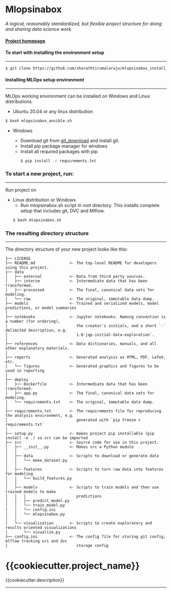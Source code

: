 # Mlopsinabox

_A logical, reasonably standardized, but flexible project structure for doing and sharing data science work._


#### [Project homepage](https://github.com/sharathtirumalaraju/mlopsinabox)

#### To start with installing the environment setup
----------
```bash
$ git clone https://github.com/sharathtirumalaraju/mlopsinabox_install_env
```

#### Installing MLOps setup environment
----------
MLOps working environment can be installed on Windows and Linux distributions.
 
- Ubuntu 20.04 or any linux distribution

```bash
$ bash mlopsinabox_ansible.sh
```

- Windows

    - Download git from [git_download](https://git-scm.com/downloads) and install git.
    - Install pip package manager for windows
    - Install all required packages with pip
        ```cmd
        $ pip install -r requirements.txt
        ```
### To start a new project, run:
------------
Run project on 
- Linux distribution or Windows
    - Run mlopsinabox.sh script in root directory. This installs complete setup that includes git, DVC and Mlflow.
	```bash
	$ bash mlopsinabox.sh
	```
### The resulting directory structure
------------

The directory structure of your new project looks like this: 

    ├── LICENSE
    ├── README.md               <- The top-level README for developers using this project.
    ├── data
    │   ├── external            <- Data from third party sources.
    │   ├── interim             <- Intermediate data that has been transformed.
    │   ├── processed           <- The final, canonical data sets for modeling.
    │   └── raw                 <- The original, immutable data dump.
    ├── models                  <- Trained and serialized models, model predictions, or model summaries
    │
    ├── notebooks               <- Jupyter notebooks. Naming convention is a number (for ordering),
    │                              the creator's initials, and a short `-` delimited description, e.g.
    │                              1.0-jqp-initial-data-exploration`.
    │
    ├── references              <- Data dictionaries, manuals, and all other explanatory materials.
    │
    ├── reports                 <- Generated analysis as HTML, PDF, LaTeX, etc.
    │   └── figures             <- Generated graphics and figures to be used in reporting
    │
    ├── deploy
    │   ├── Dockerfile          <- Intermediate data that has been transformed.
    │   ├── app.py              <- The final, canonical data sets for modeling.
    │   └── requirements.txt    <- The original, immutable data dump.
    │
    ├── requirements.txt        <- The requirements file for reproducing the analysis environment, e.g.
    │                              generated with `pip freeze > requirements.txt`
    │
    ├── setup.py                <- makes project pip installable (pip install -e .) so src can be imported
    ├── src                     <- Source code for use in this project.
    │   ├── __init__.py         <- Makes src a Python module
    │   │
    │   ├── data                <- Scripts to download or generate data
    │   │   └── make_dataset.py
    │   │
    │   ├── features            <- Scripts to turn raw data into features for modeling
    │   │   └── build_features.py
    │   │
    │   ├── models              <- Scripts to train models and then use trained models to make
    │   │   │                      predictions
    │   │   ├── predict_model.py
    │   │   └── train_model.py
    |   |   └── config.ini
    |   |   └── mlopsinabox.py
    │   │
    │   └── visualization       <- Scripts to create exploratory and results oriented visualizations
    │       └── visualize.py
    ├── config.ini              <- The config file for storing git config, mlflow tracking uri and dvc
    |                              storage config
          

{{cookiecutter.project_name}}
==============================

{{cookiecutter.description}}

--------
